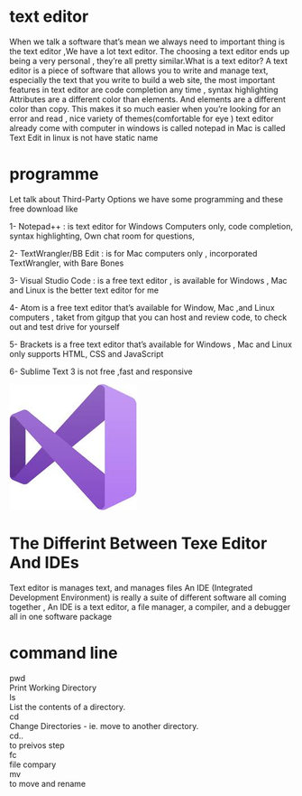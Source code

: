 # text editor 
When we talk a software that’s mean we always need to important thing is the text editor ,We have a lot text editor. The choosing a text editor ends up being a very personal , they’re all pretty similar.What is a text editor? A text editor is a piece of software that allows you to write and manage text, especially the text that you write to build a web site, the most important features in text editor are code completion any time , syntax highlighting Attributes are a different color than elements. And elements are a different color than copy. This makes it so much easier when you’re looking for an error and read , nice variety of themes(comfortable for eye ) text editor already come with computer in windows is called notepad in Mac is called Text Edit in linux is not have static name

# programme

Let talk about Third-Party Options we have some programming and these free download like

1- Notepad++ : is text editor for Windows Computers only, code 
completion, syntax highlighting, Own chat room for questions,

2- TextWrangler/BB Edit : is for Mac computers only , incorporated 
TextWrangler, with Bare Bones

3- Visual Studio Code : is a free text editor , is available for Windows , Mac and Linux is the better text editor for me

4- Atom is a free text editor that’s available for Window, Mac ,and Linux computers , taket from gitgup that you can host and review code, to check out and test drive for yourself

5- Brackets is a free text editor that’s available for Windows , Mac and Linux only supports HTML, CSS and JavaScript

6- Sublime Text 3 is not free ,fast and responsive

![img](assets/1.jpg)


# The Differint Between Texe Editor And IDEs

Text editor is manages text, and manages files An IDE (Integrated Development Environment) is really a suite of different software all coming together , An IDE is a text editor, a file manager, a compiler, and a debugger all in one software package

# command line 

pwd<br>
Print Working Directory<br>
ls<br>
List the contents of a directory.<br>
cd<br>
Change Directories - ie. move to another directory.<br>
cd..<br>
to preivos step<br>
fc<br>
file compary<br>
mv<br>
to move and rename<br>



